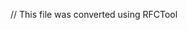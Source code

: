 ﻿// This file was converted using RFCTool
<title>Naming in the Mathematical Mesh.
<abbrev>Mathematical Mesh Naming
<series>draft-hallambaker-mesh-naming
    <status>informational
    <stream>independent
<ipr>trust200902
<author>Phillip Hallam-Baker    
    <initials>P. M.    
    <organization>Comodo Group Inc.    
    <surname>Hallam-Baker    
    <email>philliph@comodo.com
<also>http://prismproof.org/Documents/draft-hallambaker-mesh-naming.html
<keyword>Naming
<keyword>Mathematical Mesh
<keyword>Authentication


#Abstract

The < importance of naming in information systems is explained with 
reference to a typical use case. Existing Internet naming systems 
attempt to strike a balance between usability and machine readability. 
An alternative approach in which separate classes of identifiers are 
introduced for human and machine interaction is described. Human 
Interaction Identifiers are interpreted in the context in which they 
are used and are thus more compact and offer a superior user 
experience. Strong Internet Names are a form of Machine Interaction 
Identifier that are backwards compatible with existing Internet names 
that include a DNS address and are cryptographically bound to a 
security policy governing interpretation. The application of these 
approaches in the Mathematical Mesh is described.

This document is also available online at 
<a="http://prismproof.org/Documents/draft-hallambaker-mesh-naming.html"/>.

#Use Case

Hollywood Alice arrives at the airport. Her hire car is already waiting 
for her at the curb, every aspect of its function precisely matched to 
her preferences. The radio is tuned to her favorite station, the seats, 
mirrors and driving controls adapt to her measurements and of course, 
the navigation system is already programed with her itinerary.

On the way to her destination, Hollywood Alice places a conference call 
to Bob and Carol by speaking their name. Bob wants to know if Alice’s 
new camera arrived in time for her trip. It did, but only just. Alice 
had only a few minutes to unwrap it and pack it for her trip. Carol has 
been to the area before and tells Alice she must see the Golden Gate 
bridge from Baker Beach, the same spot that Ansel Adams took his famous 
landscapes before and after the bridge was built. The navigator updates 
its route accordingly and Alice arrives in the golden hour.

Her camera is a large modern DSLR but it doesn’t have a GPS, it doesn’t 
need one as it automatically captures this data from her mobile phone 
via Bluetooth. Alice joins the camera to the conference and it uses the 
same connection to upload thumbnails of her pictures for Bob and Carol. 
When she gets to her hotel room, the camera will upload the raw files 
to Alice’s personal cloud using the high-speed connection.

It all works so much better in Hollywood.

An extremely wealthy real-world Alice being followed by a minibus 
containing a road crew of a half dozen IT support staff might possibly 
be able to create a similar user experience today but even that is 
doubtful. Instead of taking pictures of the Golden Gate bridge at 
sunset, Real-world Alice is far more likely to find herself at the side 
of the road debugging Perl scripts or more likely, turning all the 
‘labor-saving’ technology off because it simply isn’t worth the hassle. 
We have all the parts but they just don’t fit together properly and 
even when they appear to be joined, they often come apart. A ‘seamless 
user experience’ that isn’t actually seamless makes things worse, not 
better.

There are many reasons that the scenario described above remains a pipe 
dream, not least the commercial interests of the technology providers. 
But one of the biggest obstacles to providing the seamless integration 
experienced by Hollywood Alice is the lack of a secure naming 
infrastructure. Providing Alice with a seamless user experience 
required seven data exchanges and ten trust relationships.

The only infrastructures currently capable of managing those trust 
relationships would require Alice to be in constant communication with 
some form of ‘identity provider’ and to surrender a large part of her 
personal control to that infrastructure.

There are proprietary infrastructures that provide an approximation of 
the user experience if Alice buys all her devices from the same vendor. 
But these require Alice to surrender even more personal control and in 
any case, there is no single company that makes phones, DSLR cameras 
and rents cars. And even if such a company existed, Alice would not be 
able to achieve seamless connectivity to Bob and Carol unless they live 
in the same walled garden as Alice.

This document explores the problem of secure naming and describes the 
approach to naming taken in the Mathematical Mesh, a Personal Public 
Key Infrastructure (PPKI) that is designed to make computers easier to 
use by making them more secure.

The central idea is this: Current Internet identifiers are designed to 
provide a balance between human and machine use. Separating the 
functions allows a vastly more satisfactory user experience, in most 
cases the name of the intended referent being implicit from the context 
in which it is used. The key to making this approach practical being 
the introduction of a new form of <i>very</i> explicit identifier which 
is cryptographically bound to the context in which it is interpreted 
but is nevertheless backwards compatible with existing Internet 
identifiers through the use of DNS prefixing.

##Identifiers and Naming

In the field of semiotics, a <i>name</i> is a <i>symbol</i> whose 
meaning is purely conventional, that is the meaning of the name is 
based on nothing more than a common agreement to interpret it in a 
specific way. Most network identifiers are based on a name of some sort 
whether they be <tt>example.com</tt> or <tt>127.0.0.1</tt>. The proper 
functioning of the Internet depends on all the participants agreeing on 
a common interpretation of these identifiers which in turn gives rise 
for the need for naming authorities.

Since a name is merely the result of an agreement, any naming scheme 
must be governed by an authority, even if that authority is just the 
one person who uses the names. The question of authority is thus an 
inescapable one when considering the security properties of naming 
schemes.

One of the core technologies that made the World Wide Web possible was 
the realization that the means to resolve any network resource may be 
specified by means of a triple, {<i>what</i>, <i>where</i>, 
<i>how</i>}. The Uniform Resource Locator (URL) <info="RFC3986"/> is 
simply a syntax for expressing this triple in a single identifier: 
<i>how</i>://<i>where</i>/<i>what</i>. It seems intuitively obvious 
that whether these are expressed as one single unit or three ‘should’ 
make no difference. But the lightning success of the World Wide Web 
proves that combining all the information necessary into a single 
identifier makes all the difference in the world.

While a URL contains a name component, it is not a pure name: The 
interpretation of the <i>where</i> component is intersubjectively 
determined by the choice of ICANN as the ultimate DNS naming authority, 
the interpretation of what and how is determined by the protocol 
specifications. Different users attempting to resolve 
http://example.com/ in different parts of the world may not receive 
back the same exact sequence of bytes but provided they are connected 
to ‘the Internet’ they should receive back a representation of the same 
‘network resource’.

Interpretation of the other type of Internet identifier users commonly 
encounter, the email address, is not so straightforward. Unlike a URL, 
the RFC822 email address does not contain a <i>how</i> component. It is 
implicit that alice@example.com is an SMTP email address, but this is 
only one of many ways in which it may be used today:

<ul>
<li>Send SMTP email

<li>Initiate an XMPP chat

<li>Web site username

<li>Initiate a proprietary chat

<li>Comment on a Web forum
</ul>

From the user’s perspective, it is natural to assume that the address 
alice@example.com is held by the same individual in each of these 
contexts. But like many aspects of the Internet today, it is a mistaken 
assumption. The holder of the email address may or may not be the same 
as the person who responds when a chat session is initiated.

An RFC822 email address is a combination of two names issued by 
separate authorities <i>who</i>@<i>where</i>. Since the <i>where</i> 
component is a DNS name, there is a certain degree of consistency in 
interpretation through the infrastructure managed by ICANN. No such 
guarantees are provided for the interpretation of <i>who</i>. A site 
may have a policy preventing reissue of account names to new users or 
it may not.

The use of email addresses as identifiers on third party sites 
introduces a third authority. For example, Alice may use her email 
address alice@example.com as her account identifier for the chat 
service provided by example.net. Resolution of the name example.com is 
now controlled by the unseen third authority example.net but only 
within the context of the example.net chat application.

While these concerns may appear abstract, the security consequences are 
anything but. It is the fact that alice@example.com could be the same 
person or different people that makes the Hollywood Alice experience 
unreachable today. Alice’s phone can’t integrate with her hire car or 
her camera or her cloud communications provider because they lack a 
common language for securely identifying themselves as belonging to 
Alice.

The identifiers we use in the Internet today represent a compromise 
between expressiveness and usability. The more information we attempt 
to pack into an identifier, the more a user must remember or type or 
read. If we are to introduce a cryptographically secure identifier it 
must therefore be a subclass of identifier, an identifier which is 
usually if not always hidden ‘under the covers’ and is separate from 
the names that the user sees and interacts with. This is the purpose 
that the Mathematical Mesh PPKI serves.

#Identifiers in the Mathematical Mesh.

The Mathematical Mesh <info="draft-hallambaker-mesh-architecture"/> is 
a PPKI that manages two types of identifiers: 
<dfn>Human-</dfn><dfn>Interaction</dfn> identifiers which are primarily 
designed to support human interaction and <dfn>Machine-</dfn><dfn> 
</dfn><dfn>Interaction</dfn> identifiers which are primarily designed 
to support interactions between machines.

As we saw in the previous section, these categories are not necessarily 
exclusive. Most of Internet names used on the Internet today were 
designed to provide a compromise between human and machine 
interactions. Such a compromise is not practical in a cryptographic 
infrastructure such as the Mesh since there is really no way to make an 
identifier that presents a cryptographic work factor of 2<sup>118</sup> 
or better human friendly except by mapping it to another identifier 
designed for human use.

This section first describes the two types of identifier used in the 
Mesh and how one may be mapped to the other. The following sections 
describe the implementation of these ideas in the current 
implementation of the Mesh.

##Human Interaction Identifiers

Human Interaction identifiers come in many different forms and a given 
user may use multiple identifiers to refer to the same entity in 
different contexts. Three different uses are distinguished:

<dl>
<dt>Input

<dd>An identifier that the human user uses when entering a command. 
(e.g. “conference Bob and Carol”)

<dt>Output

<dd>An identifier that is presented to the human user when requesting 
user interaction. (e.g. “Alice Cryptographer is calling”)

<dt>Comparison

<dd>An output identifier that is used only to determine if two things 
are the same. Comparison identifiers are used in the Mesh when 
connecting a device to a profile.
</dl>

Depending on the circumstances in which the identifiers are used, it is 
generally desirable that input identifiers be as compact as possible 
while output identifiers may provide more information. If Bob receives 
the conference request from Carol on his smartphone it is probably 
desirable for the display to present both the shortcut identifier from 
his personal contact directory ‘Alice’ and her full personal name 
‘Alice Cryptographer’.

While most identifier forms used for input (text, voice) may also be 
used for output, the reverse is not true. A validated image of a 
subject’s trademark, as supported by the PKIX logotype extension 
<info="RFC3709"/> provides a powerful means of telling a user which 
party operates the site they are visiting but would be highly 
impractical as an input format.

The Mathematical Mesh makes use of three different types of 
human-interaction identifier:

<dl>
<dt>Global Identifier

<dd>An identifier that is intended to be globally unambiguous. (e.g. 
<tt>alice@example.com</tt>)

<dt>Contextual Identifier

<dd>An identifier that is only unambiguous within a specific context 
(e.g. “conference Bob and Carol”)

<dt>Implicit Identifier

<dd>An identifier whose referent is defined by the context in which it 
is used (e.g. “localhost”)
</dl>

For most human interactions, it is desirable to use the shortest 
identifier possible for input that does not lead to ambiguity. Thus, 
the use of contextual identifiers is generally preferred over global 
identifiers and the use of implicit identifiers is almost always best.

Most of the identifiers used in the ‘Hollywood Alice’ scenario were 
implicit identifiers. The devices Alice used understood the target of 
the commands she gave by the context in which she used them. As will be 
seen, the introduction of Strong Internet Names at the machine level 
allows them to be eliminated at the human level.

The only contextual identifiers that Alice used were ‘Bob’ and ‘Carol’ 
which were names from Alice’s personal contacts directory. There are 
many Bobs in the world but only one ‘Bob’ in Alice’s contact book.

The Hollywood Alice scenario only involved three people and a set of 
devices owned or rented by Alice. There was no need for global 
identifiers because the scenario did not require Alice to interact with 
the wider world. But it is the ability to communicate and interact on a 
global scale that gives the Internet its full power. It is the ability 
to establish secure communication with practically anyone in the world 
that makes the Internet the primary engine of international commerce. 
It is also the capability that gives rise to most Internet security 
concerns.

###User Expectation

One of the chief differences between human interaction identifiers and 
machine interaction identifiers is that humans interact with certain 
expectations that may or may not be met. It is the manipulation of the 
user’s expectations that enables many types of phishing fraud.

If a user sees a message that appears to come from a financial 
institution that they have a business relationship with and that 
expectation is not met, the result is likely to be some form of fraud 
on the user. Such failures are always and only the fault of the 
designers of the communications infrastructure. The user is never 
negligent, the user is never at fault if their action is the result of 
a good faith expectation of a different result.

When the Internet was new, it was often viewed as creating a reality 
that was distinct and different from the ‘real’ offline world. While 
this point of view is still a common position among Internet protocol 
designers, it is no longer the case for an increasing proportion of 
users. The Internet existed before they did, they have been using the 
Internet since before they could talk. For the Internet generation, 
there is no online world, only <i>the</i> world.

It is the fact that human interaction identifiers are bound to 
expectations that give rise to security concerns in defining the 
mapping from human interaction identifiers to machine. If we are to 
avoid the need to deal with expectations in the interpretation of 
Machine Interaction Identifiers, we must use cryptography.

##Machine Interaction Identifiers

Traditional Internet names are designed to achieve a balance between 
human and machine interaction. As a result, these identifiers omit much 
of the context that we require at the machine level to avoid the need 
to address the issue of expectations.

For example, the identifier https://example.com/ specifies a resource 
that is to be retrieved by means of a TLS secured conversation but not 
the trust context in which the communication is to be established. 
While this is an acceptable, and in many cases an unavoidable situation 
for a human interaction identifier, it is a circumstance that is often 
unacceptable in the Internet of Things.

Take for example, a high-risk process control application such as the 
placement of control rods in a nuclear reactor. A control loop critical 
to plant safety is governed by means of a three-term (PID) controller 
connected to a temperature sensor, an actuator and the Supervisory 
Control and Data Acquisition (SCADA) system. We would wish for it to be 
possible for all these communications to be secured cryptographically 
but we are required by regulation to account for the correct operation 
of any infrastructure on which we rely. The introduction of any Trusted 
Third Party role whether that be a WebPKI CA or a ICANN managing the 
DNSSEC, is going to be unacceptable.

The Mathematical Mesh introduces a new form of name, the Strong 
Internet Name (SIN). A SIN is a name that is cryptographically bound to 
a security policy government the interpretation of the name. The use of 
a SIN is thus bound to a specific trust context.

The use of SINs in Mesh enabled applications closely resembles the use 
of DNS names and IP addresses at the network level. In normal 
circumstances, the user only interacts with DNS names which are a name 
designed for human interaction. But the Internet core has no 
understanding or knowledge of DNS names. The only identifiers 
understood at the narrow waist are IP Addresses and so we must 
translate the DNS names to IP addresses to establish Internet 
communications.

##Mapping Human Interaction to Machine

To make use of a Human Interaction Identifier, it must be first mapped 
to Machine Interaction identifier. We consider this mapping to be 
secure if and only if this translation meets the good-faith 
expectations of the user. If a user encounters a Human Interaction 
identifier that leads the user to reasonably expect that they will be 
interacting with their bank, this expectation must be met or a serious 
security vulnerability is created.

The terms ‘reasonable expectation’ and ‘good-faith’ are of course 
subjective but not entirely without meaning. The various financial 
institutions that support the use of non-cash payments in the US 
operate under rules that absolve the user from blame or loss in almost 
any circumstance but nevertheless manage to profitably transfer an 
average of over $500 billion every day <info="FedRes2016"/>.

The Mesh does not impose a model for mapping human to machine 
interaction identifiers but it does allow the user to put that mapping 
under their personal control. Devices connected to a Mesh Personal 
Profile share the same view of the world; the same set of bookmarks and 
contacts for defining personal names and the same set of trust roots 
for Certification Authorities trusted to provide brokered trust.

In the existing model, mapping of the address https://example.com/ to a 
secure TLS endpoint takes place in two stages. First the DNS 
infrastructure is used to resolve the address example.com to an IP 
address. Next, the client begins making a connection to the host at the 
specified IP address, receives and validates a PKIX trust chain to a 
recognized authority and if satisfactory, declares the TLS connection 
trusted:

This approach is serviceable for the intended purpose of the WebPKI: 
Authenticating the Web sites that the user interacts with. It is less 
satisfactory as the basis for establishing connections in the Hollywood 
Alice scenario.

One of the biggest problems with the traditional approach is that TLS 
is only used to authenticate the server to the client. The user 
experience for client certificates remains unacceptable leaving 
usernames and passwords as the only available credentialing mechanism.

Consider the role of the camera in the Hollywood Alice scenario. Alice 
uses the camera to take pictures but this is only one of four 
interactions involving the camera. If we are to achieve the Hollywood 
Alice user experience, these other three interactions must take place 
without any intervention by Alice. But this is impossible if Alice is 
required to constantly enter passwords.

Another limitation of this approach is that the naming role of the 
Certificate Authority is limited to validating DNS names. This is a 
major constraint if our goal is moving beyond use of DNS for naming.

To achieve a satisfactory user experience, we need to reverse the order 
of operations. We make use of trusted authorities when mapping the 
human interaction identifier to a machine interaction identifier whose 
interpretation does not depend on a trusted authority.

The most important trusted authority for Alice is of course, Alice 
herself. While a typical Web user may visit hundreds or even thousands 
of different Web sites in a month, they will only buy from a rather 
smaller number and will in most cases use one or two financial 
institutions.

When Alice opens an account with a new financial institution, she adds 
them to her personal contact directory and (optionally) gives them a 
shortcut name. In the process, she reviews the credentials presented by 
the bank, a WebPKI Extended Validation certificate with a logotype 
extension presenting the Bank trademark. From the point at which the 
financial institution is added to Alice’s personal contact directory, 
the role of the Trust Authority is limited to revoking the trust 
relationship should the need arise.

If this approach is to work, we need a new type of Machine 
Interpretation Identifier, one that can express both the network 
addressing <i>and</i> the trust relationship to the network endpoint. 
Strong Internet Names are one possible approach towards that goal.

#Strong Internet Names

A Strong Internet Name (SIN) is a name containing a DNS label that is 
cryptographically bound to a security policy government the 
interpretation of the name.

The use of fingerprints of cryptographic keys to establish was 
introduced in PGP. PGP fingerprints provide a secure means of 
authenticating the public key(s) of an email user but at the cost of 
introducing a second identifier for each user that senders must manage 
in addition to their email address. Like many issues in computing, this 
is a simple matter until faced with application software that does not 
support it.

Use of a SIN DNS label permits these two pieces of information to be 
combined in a single identifier that is compliant with existing 
application software by employing the DNS prefix approach introduced by 
punycode <info="RFC3492"/>. It is established that DNS names of the 
form <tt>xx--</tt><i><data> </i>(where x is any alphabetic character) 
are reserved. A SIN DNS label has the form 
<tt>mm--</tt><i><UDF-of-policy></i> where <i><UDF-of-policy></i> is the 
Uniform Data Fingerprint (UDF) of the controlling security policy as 
described in the following section.

##UDF Fingerprint

The Uniform Data Fingerprint (UDF) format 
<info="draft-hallambaker-udf"/> was designed to provide common format 
for representing fingerprints of data objects formed using a 
cryptographic digest function such as SHA-2 that was easier on the eye 
than existing URI schemes such as ni <info="RFC6920"/>. A UDF 
fingerprint is formed using Base32 with optional digit separators to 
improve readability. The following is an example of a UDF:

~~~~
MB2GK-6DUF5-YGYYL-JNY5E-RWSHZ-SV75J
~~~~

Unlike traditional fingerprints calculated from the digest of the data 
itself, a UDF is a strong function of both the referenced data and the 
IANA content type.

~~~~
Fingerprint = <Version-ID> + H (<Content-ID> + ':' + H(<<Data>))
~~~~

This approach provides semantic separation between domains. This is 
necessary to defeat substitution attacks such as presenting an artfully 
constructed PKIX certificate in a context where a JSON data structure 
is expected.

The Version-ID parameter specifies both the digest function and the 
method of application. Version-IDs are currently defined for SHA-2-512 
and SHA-3-512. The values of these code points have been intentionally 
chosen to cause the first digit to be either an M (Merkle-Damgard) or 
an S (Sponge).

The specification allows for fingerprint compression in the case that 
the leading 25, 40, 50 or 55 bits are all zero. This allows a 
fingerprint of a public key represented in 20 characters (120 bits) to 
present the same work factor to the attacker as a 25 character 
fingerprint but at the cost of accepting a 2<sup>25</sup> increase in 
key generation difficulty.

##Strong Email Addresses

A Strong Email Address is an RFC822 compliant email address in which 
the DNS address part is a SIN bound to a security policy that is 
relevant to email. For example:

<dl>
<dt>A PKIX End-Entity Certificate

<dd>An S/MIME certificate to be used for encryption and/or signature as 
specified by the certificate keyUsage extensions.

<dt>A PKIX Certificate Signing Certificate

<dd>A root or intermediary certificate under which end user S/MIME 
certificates must be validated.

<dt>A Mesh/Message Sender Policy

<dd>A comprehensive security policy description language that allows 
the user to specify the use of S/MIME and OpenPGP keys for encryption 
and signature and the context in which they are to be used. An example 
of a possible messaging security policy is described below.
</dl>

For example, Example Inc. holds the domain name <tt>example.com</tt> 
and has deployed a private CA whose root of trust is a PKIX certificate 
with the UDF fingerprint <tt>MB2GK-6DUF5-YGYYL-JNY5E-RWSHZ</tt>.

Alice is an employee of Example Inc., she uses three email addresses:

<dl>
<dt>alice@example.com

<dd>A regular email address (not a SIN).

<dt>alice@mm--mb2gk-6duf5-ygyyl-jny5e-rwshz.example.com

<dd>A strong email address that is backwards compatible.

<dt>alice@example.com.mm--mb2gk-6duf5-ygyyl-jny5e-rwshz

<dd>A strong email address that is backwards incompatible.
</dl>

All three forms of the address are valid RFC822 addresses and may be 
used in a legacy email client, stored in an address book application, 
etc. But the ability of a legacy client to make use of the address 
differs. Addresses of the first type may always be used. Addresses of 
the second type may only be used if an appropriate MX record is 
provisioned. Addresses of the third type will always fail unless the 
resolver understands that it is a SIN requiring special processing.

When specified as the destination address in a Mail User Application 
(MUA), these addresses have the following interpretations:

<dl>
<dt>alice@example.com

<dd>Send mail to Alice without requiring security enhancements.

<dt>alice@mm--mb2gk-6duf5-ygyyl-jny5e-rwshz.example.com

<dd>Send mail to Alice. If the MUA is SIN-Aware, it 
<bcp14="">MUST</bcp14> resolve the security policy specified by the 
fingerprint and apply security enhancements as mandated by that policy.

<dt>alice@example.com.mm--mb2gk-6duf5-ygyyl-jny5e-rwshz

<dd>Only send mail to Alice if the MUA is SIN-Aware, it 
<bcp14="">MUST</bcp14> resolve the security policy specified by the 
fingerprint and apply security enhancements as mandated by that policy.
</dl>

These rules allow Bob to send email to Alice with either ‘best effort’ 
security or mandatory security as the circumstances demand.

##Network Administration

Strong names may also be used for network configuration. Example Inc. 
might enable users to force users to make use of a SIN-aware email 
client by configuring the SRV records for the inbound and outbound mail 
servers as follows:

~~~~
$origin example.com.
_imap._tcp     SRV 0 1 995 \
           imap.example.com.mm--mb2gk-6duf5-ygyyl-jny5e-rwshz.
_submit._tcp   SRV 0 1 465 \
           smtp.example.com.mm--mb2gk-6duf5-ygyyl-jny5e-rwshz.
~~~~

Since the fingerprint <tt>mb2gk-</tt> is of a PKIX certificate signing 
certificate, the requirement to use TLS is explicit. This could be 
specified explicitly by means of a prefixed TXT record as described in 
<info="RFC6763"/>.

For example, Alice is a user of the EXAMPLE service, a version 
management system used at Example Inc. This is a Web Service described 
by an SRV record as follows:

~~~~
$origin example.com
_example._tcp  TXT \
           "tls=mb2gk-6duf5-ygyyl-jny5e-rwshz;min=1.2;max=1.3"
_example._tcp  SRV 0 1 443 host1.example.com
_example._tcp  SRV 0 1 443 host2.example.com
_example._tcp.host1 TXT \
           "quic=mm--mb2gk-6duf5-ygyyl-jny5e-rwshz v=2.3"
~~~~

Since the UDF fingerprint is used here as a parameter rather than as an 
embedded part of a DNS name, the <tt>mm--</tt> prefix is unnecessary 
and can be omitted. Though it is probably good manners for applications 
to tolerate its occurrence in cases where it is unnecessary such as the 
second TXT record.

In this example, there are two separate TXT records describing the 
EXAMPLE service. The first record applies to all hosts that provide the 
EXAMPLE service and specifies a PKIX intermediary certificate under 
which the TLS certificate <bcp14="">MUST</bcp14> validate if it is to 
be accepted. The second TXT record applies only to <tt>host1</tt> and 
contains additional information specific to that host. In this case 
host1 offers the quic protocol but host2 does not.

It will be noted that this capability allows similar capabilities to 
the security policy capabilities provided by TLSA records 
<info="RFC6698"/>, but in a form that is directly integrated into SRV 
discovery and offers greater flexibility. A Security Policy specified 
in a TXT record is not limited to the TLS protocol or even to TLS based 
key exchanges. The discovery mechanism described in <info="RFC6763"/> 
has proven utility and is widely used. It is surely time to recognize 
this fact and back the winner rather than continuing to ignore it for 
the sake of a favored son.

The previous examples demonstrated the use of SINs to perform high 
level, site wide administration tasks. But the security policy 
specified in a SIN need not be limited to defining a site wide global 
root of trust. The following configuration file is used in a robotics 
project to authenticate command signals between the central controller 
and various control outputs:

~~~~
Plunger:      mm--maxxc-2lxmf-2xs4t-foq5w-63djo.local
Exterminator: mm--mcf3x-kzlsh-n2g6z-3iof3-tw43m.local
Dome:         mm--mdn5z-gkz3i-hnqwy-23tnn-sgqzz.local
Lights :      mm--ma3nn-wgc43-i3mnn-qwq43-enm5w.local
~~~~

Specifying the computer systems controlling the appendages connected to 
the robot in this way permits all communications to be protected using 
strong encryption while ensuring that the system can continue to 
function even if it is impossible to validate the trust paths with 
respect to an external root of trust.

##Security Policy Specification 

The UDF format used to construct SINs is calculated over both the 
content data and the IANA content type. This allows the use of SINs to 
bind an identify to a security policy described in any language whether 
currently existing or to be defined in the future. A security policy 
specification may be explicit or implicit.

If a security policy is a PKIX Certificate Signing Certificate or 
End-Entity Certificate, the use of a security protocol consistent with 
the certificate attributes and protocol is required. This approach 
allows the use of SINs to require the use of an appropriate security 
protocol with specified credentials in a wide variety of legacy 
application protocols.

Implicit security policy is convenient but blunt tool. We can establish 
a baseline for security in the case that an email address SIN 
authenticates a PKIX end-entity certificate with the dataEncipherment 
key usage set (i.e. use of S/MIME encryption is required). But once 
that baseline security is defined, we can only improve on it by 
decorating the certificate with additional extensions to specify 
security policy. This approach is unlikely to be satisfactory in the 
long term.

The introduction of an expressive security policy language defined in 
an appropriate encoding (e.g. YAML, JSON, XML) offers much more 
interesting possibilities. For example, we would like an enterprise 
level security policy to allow specification of security policy 
parameters such as:

<ul>
<li>The default DNS zone

<li>The UDF of the DNSSEC zone signing key

<li>The UDF of the PKIX enterprise CA

<li>The network directory protocols supported (e.g. LDAP)

<li>The authentication requirements for external network access

<li>IPSEC profile
</ul>

At the user level, a security policy would describe the communication 
identifiers and protocols by which the person could be contacted. It is 
quite likely that these would be different depending on who is trying 
to contact them. End-to-end encryption is not an unqualified benefit 
when it provides an attacker with a channel for bypassing filtering for 
spam and malware. Thus, a user level security policy is likely to 
require conditional clauses:

<dl>
<dt>All senders:

<dd>Must sign their email messages with public key enrolled in a Mesh 
notary log

<dt>If you are with example.com:

<dd>You may send me encrypted messages of any type, including 
executable code

<dt>If I have approved you as a sender:

<dd>You may send me encrypted messages but not executable code

<dt>If you are vouched for by a party I trust:

<dd>You may send me an encrypted contact request message containing no 
more than 4K of text characters

<dt>Otherwise:

<dd>Here is the public key of my spam filter.
</dl>

While such rules are complex, it is complexity that a user would only 
ever encounter if they were trying to send a message that violated the 
rules.

As with any configuration language, the specification of a security 
policy language requires a balance to be struck between simplicity and 
expressiveness. Discovering the optimal balance is a task left to 
future work.

##Resolving SINs

A SIN provides a mechanism for binding an Internet address to a means 
of authenticating a security policy under which the name is to be 
interpreted but does not necessarily provide a means for discovering 
security policies.

This omission is intentional as there are many circumstances in which 
we would want authorized parties to apply a security policy without 
disclosing the security policy to unauthorized parties. A security 
policy must inevitably disclose information that might interest an 
attacker and so it is information that we should not disclose to 
parties without a need to know.

When a synchronous protocol such as VOIP or chat is used, the security 
policy governing a SIN may be disclosed in-band during the protocol 
exchange in which the underlying DNS name is used. This approach does 
not work as well for asynchronous protocols such as email or for 
network administration.

The Mathematical Mesh provides one possible infrastructure that might 
be used to resolve SINs to the corresponding security policy, and using 
a linked notary log approach (aka Blockchain), a mechanism for 
publishing updates securely. It is not the only infrastructure that 
might be used, nor is it likely to be the best for every application. 
For example, a new machine connecting to an enterprise network for the 
first time might obtain its initial security policy through a DNS CERT 
record <info="RFC4398"/>.

#Personal Mesh

To complete the explanation of how to realize the Hollywood Alice 
scenario in practice, we turn to a brief overview of the Mesh itself. 
At the simplest level, the Mesh is simply a tool that allows a user to 
bind all their disparate electronic devices into one logical unit by 
means of cryptographic credentials that are in normal circumstances 
hidden from the user’s view.

To begin using the Mesh, Alice first creates a personal profile and 
registers it to a CryptoMesh portal. Alice’s personal profile contains 
a master profile containing a set of administrative keys that are used 
to sign updates to the personal profile and master signature key that 
is used to sign the master profile itself. The fingerprint of the 
master signature key is the user’s personal mesh fingerprint.

~~~~
meshman /personal alice@prismproof.org "Alice Example"
Fingerprint: MCCW5-PYAX5-ZJ2TU-BVYT6-5Z3E6-DYA3I
~~~~

A real-life Hollywood Alice would probably use an app on her smartphone 
for this purpose. For this paper, the command line tool to illustrate 
examples is more convenient.

The Cryptomesh is envisaged as an open co-operative infrastructure for 
management of public Mesh profiles. The CryptoMesh cannot suffer a 
confidentiality breach as all the data submitted to or created by the 
CryptoMesh is public. End-to-end confidentiality of private components 
of personal profiles is achieved by use of strong cryptography.

Use of the CryptoMesh provides the typical user with all the advantages 
of a cloud service without the usual disadvantage of being tied to a 
single cloud provider. Users may change their Mesh portal at any time 
without notice. All the information that is stored in the CryptoMesh is 
also stored on the user’s personal devices.

A user is not even required to use the CryptoMesh at all. Though any 
party who is security conscious enough to want to run their own private 
Mesh portal is likely to appreciate the fact that compromise of the 
private portal while undesirable will not result in a breach of the 
applications it is used to support.

##Connecting Devices

Having created her personal profile on one of her devices, Alice’s next 
action is to connect more devices, her new DSLR camera for example. To 
do this, she simply runs the Mesh administration tool on the new device 
and specifies the name of the profile to connect to. The tool fetches 
the personal profile from the portal and reports the UDF fingerprint 
for Alice to check, should she want to do so.

~~~~
meshman /connect alice@example.com
Fingerprint: MCCW5-PYAX5-ZJ2TU-BVYT6-5Z3E6-DYA3I
Code: VC25D-QFQE4-OU4VJ-QNPGT-S7V25-QB3JX
~~~~

To complete the process, Alice must confirm the connection request on 
the first device. The manager provides a list of pending connection 
requests.

~~~~
meshman /pending
Code: VC25D-QFQE4-OU4VJ-QNPGT-S7V25-QB3JX
    Description: Nikon D850
~~~~

Alice verifies that the connection request has the same comparison 
identifier. This identifier is a fingerprint of Alice’s personal mesh 
fingerprint and the fingerprint of the new device profile. Thus if the 
identifiers match, mutual authentication is achieved and Alice accepts 
the request:

~~~~
meshman /accept VC25D
Accepted VC25D-QFQE4-OU4VJ-QNPGT-S7V25-QB3JX
~~~~

Given an appropriately secured booking system, Alice’s hire car may be 
connected to her personal profile automatically but only for the 
limited purpose of receiving commands and preferences from Alice and 
her connected devices. For the period of the rental, the hire car 
responds to Alice as its trusted user.

##Connecting Applications

Having connected her devices, Alice begins connecting applications. 
Alice wants all the devices she has connected thus far to have secure 
email, SSH credential management and Web credential management:

~~~~
meshman /mail alice@example.com
meshman /ssh
meshman /web
~~~~

The Mesh approach to usability is to ask as little of the user as 
possible. Why bother to ask the user if they want S/MIME or OpenPGP 
credentials when it is as easy to provide both?

Alice connects her cloud storage provider to her personal profile, thus 
enabling its use by any of her devices that require data storage.

##Contacts Directory

Having briefly described the Mesh itself, we may describe the use of 
the Mesh to support naming infrastructures. One such application is the 
use of a shared contacts directory across connected devices. This 
allows the user to create personal names or shortcuts for all the 
people and devices they might interact with.

Alice has created shortcuts in her Mesh contacts directory for ‘Bob’ 
and ‘Carol’. These shortcuts allowed her to establish the conference 
call with a voice command.

#Acknowledgements

The ideas in this paper were developed over several years with the aid 
of Melih Abdulhayoglu, Robin Alden, Rob Stradling and Egemen Tas.

#Security Considerations

This document describes the use of identifiers in the Mathematical Mesh 
and the security concerns that this gives rise to. The concepts of 
<i>Expectations</i>, <i>Work Factor</i> and <i>Authority</i> are 
explored.

##Expectations

Whenever humans are required to interact with an identifier, their 
reasonable expectations must be met. Rather too often, it is the 
protocol designer’s expectations of the user rather than the user’s 
expectations of the protocol that have been primary.

##Work Factor

No security infrastructure is invulnerable. Given infinite computing 
resources, even the strongest code can be broken. What matters is how 
difficult the security infrastructure is to break. When considering the 
strength of a cryptographic algorithm we consider the <i>work 
factor</i> measured in operations. Work factors of 2<sup>128</sup> or 
greater are generally considered to be prohibitively difficult to break 
if the algorithm is secure regardless of future computing advances. 
Work factors of 2<sup>256</sup> or greater present a generous safety 
margin.

Unfortunately, the cryptography used in a security system is rarely the 
weakest link. Thus, when considering systems rather than algorithms, an 
estimate of cost (i.e. in dollars or other currency) is more 
informative. The architecture of the WebPKI was originally developed 
using a work factor based on the estimated cost of obtaining a false 
credential and the expected criminal gain. Deterrence is achieved when 
the apparent cost is greater than the apparent gain.

As noted in a previous paper 
<info="draft-hallambaker-prismproof-trust"/>, linked notary log 
technology (aka Blockchain) makes the cost of a backdating attack, near 
infinite. This property may be used to advantage in developing a naming 
infrastructure.

##Authority

The use of any identifier whose interpretation relies on the action of 
an external authority raises the problem of delegating trust. The 
problem is the same whether the authority be a single entity (e.g. 
ICANN) or multiple entities (e.g. WebPKI Certificate Authorities).

Terms of debate which allow one type of authority to be attacked 
relentlessly while holding the other as unimpeachable are unacceptable 
and must be discarded. Any party that proposes to act as an authority 
in any form of naming scheme must accept that they are accountable to 
the community they serve.

The approach described in this paper does not eliminate the authority 
problem but does allow it to be confined to the problem of mapping 
human interaction identifiers to other forms of identifier. Secure 
Internet Names are identifiers that are bound to a specific security 
policy governing their interpretation, allowing the role of any 
authority to be absolutely circumscribed.

#IANA Considerations

This document has no considerations for IANA.
